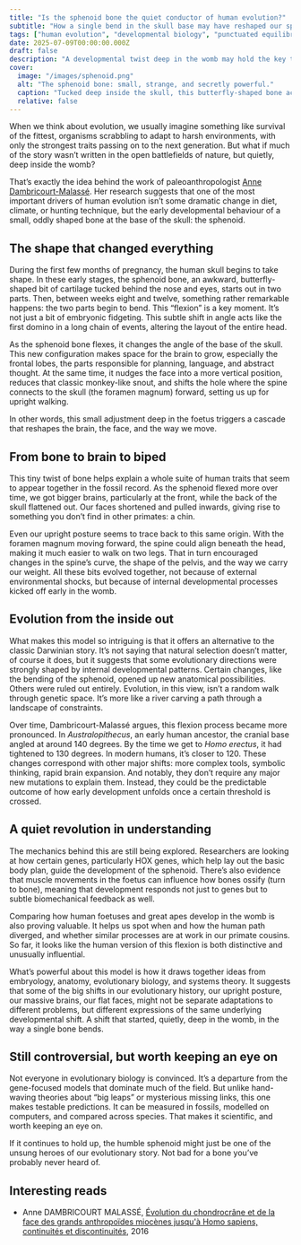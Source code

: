 ```yaml
---
title: "Is the sphenoid bone the quiet conductor of human evolution?"
subtitle: "How a single bend in the skull base may have reshaped our species"
tags: ["human evolution", "developmental biology", "punctuated equilibrium", "sphenoid bone", "morphogenesis", "paleoanthropology", "cranial anatomy"]
date: 2025-07-09T00:00:00.000Z
draft: false
description: "A developmental twist deep in the womb may hold the key to the sudden leaps in human evolution. Meet the sphenoid bone, the silent instigator behind upright posture, big brains, and the modern human face."
cover:
  image: "/images/sphenoid.png"
  alt: "The sphenoid bone: small, strange, and secretly powerful." 
  caption: "Tucked deep inside the skull, this butterfly-shaped bone acts as a keystone, linking the face, braincase, and spine. During early development, a subtle bend in the sphenoid sets off a cascade of changes that shape the human head and posture. It may be one of evolution’s quietest but most influential players."
  relative: false 
---
```


When we think about evolution, we usually imagine something like survival of the fittest, organisms scrabbling to adapt to harsh environments, with only the strongest traits passing on to the next generation. But what if much of the story wasn’t written in the open battlefields of nature, but quietly, deep inside the womb?

That’s exactly the idea behind the work of paleoanthropologist [Anne Dambricourt-Malassé](https://hnhp.mnhn.fr/fr/annuaire/anne-dambricourt-malasse-6805). Her research suggests that one of the most important drivers of human evolution isn’t some dramatic change in diet, climate, or hunting technique, but the early developmental behaviour of a small, oddly shaped bone at the base of the skull: the sphenoid.

## The shape that changed everything

During the first few months of pregnancy, the human skull begins to take shape. In these early stages, the sphenoid 
bone, an awkward, butterfly-shaped bit of cartilage tucked behind the nose and eyes, starts out in two parts. Then, 
between weeks eight and twelve, something rather remarkable happens: the two parts begin to bend. This “flexion” is 
a key moment. It’s not just a bit of embryonic fidgeting. This subtle shift in angle acts like the first domino in 
a long chain of events, altering the layout of the entire head.

As the sphenoid bone flexes, it changes the angle of the base of the skull. This new configuration makes space for the 
brain to grow, especially the frontal lobes, the parts responsible for planning, language, and abstract thought. At 
the same time, it nudges the face into a more vertical position, reduces that classic monkey-like snout, and shifts 
the hole where the spine connects to the skull (the foramen magnum) forward, setting us up for upright walking.

In other words, this small adjustment deep in the foetus triggers a cascade that reshapes the brain, the face, and the way we move.

## From bone to brain to biped

This tiny twist of bone helps explain a whole suite of human traits that seem to appear together in the fossil record. As the sphenoid flexed more over time, we got bigger brains, particularly at the front, while the back of the skull flattened out. Our faces shortened and pulled inwards, giving rise to something you don’t find in other primates: a chin.

Even our upright posture seems to trace back to this same origin. With the foramen magnum moving forward, the spine could align beneath the head, making it much easier to walk on two legs. That in turn encouraged changes in the spine’s curve, the shape of the pelvis, and the way we carry our weight. All these bits evolved together, not because of external environmental shocks, but because of internal developmental processes kicked off early in the womb.

## Evolution from the inside out

What makes this model so intriguing is that it offers an alternative to the classic Darwinian story. It’s not saying that natural selection doesn’t matter, of course it does, but it suggests that some evolutionary directions were strongly shaped by internal developmental patterns. Certain changes, like the bending of the sphenoid, opened up new anatomical possibilities. Others were ruled out entirely. Evolution, in this view, isn’t a random walk through genetic space. It’s more like a river carving a path through a landscape of constraints.

Over time, Dambricourt-Malassé argues, this flexion process became more pronounced. In *Australopithecus*, an early human ancestor, the cranial base angled at around 140 degrees. By the time we get to *Homo erectus*, it had tightened to 130 degrees. In modern humans, it’s closer to 120. These changes correspond with other major shifts: more complex tools, symbolic thinking, rapid brain expansion. And notably, they don’t require any major new mutations to explain them. Instead, they could be the predictable outcome of how early development unfolds once a certain threshold is crossed.

## A quiet revolution in understanding

The mechanics behind this are still being explored. Researchers are looking at how certain genes, particularly HOX genes, which help lay out the basic body plan, guide the development of the sphenoid. There’s also evidence that muscle movements in the foetus can influence how bones ossify (turn to bone), meaning that development responds not just to genes but to subtle biomechanical feedback as well.

Comparing how human foetuses and great apes develop in the womb is also proving valuable. It helps us spot when and how the human path diverged, and whether similar processes are at work in our primate cousins. So far, it looks like the human version of this flexion is both distinctive and unusually influential.

What’s powerful about this model is how it draws together ideas from embryology, anatomy, evolutionary biology, and systems theory. It suggests that some of the big shifts in our evolutionary history, our upright posture, our massive brains, our flat faces, might not be separate adaptations to different problems, but different expressions of the same underlying developmental shift. A shift that started, quietly, deep in the womb, in the way a single bone bends.

## Still controversial, but worth keeping an eye on

Not everyone in evolutionary biology is convinced. It’s a departure from the gene-focused models that dominate much of the field. But unlike hand-waving theories about “big leaps” or mysterious missing links, this one makes testable predictions. It can be measured in fossils, modelled on computers, and compared across species. That makes it scientific, and worth keeping an eye on.

If it continues to hold up, the humble sphenoid might just be one of the unsung heroes of our evolutionary story. Not bad for a bone you’ve probably never heard of.

## Interesting reads

* Anne DAMBRICOURT MALASSÉ, [Évolution du chondrocrâne et de la face des grands anthropoïdes miocènes jusqu'à Homo sapiens, continuités et discontinuités](https://sciencepress.mnhn.fr/fr/periodiques/comptes-rendus-palevol/5/fasc1-2/evolution-du-chondrocrane-et-de-la-face-des-grands-anthropoides-miocenes-jusqu-homo-sapiens-continuites-et-discontinuites), 2016


